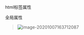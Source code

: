 html标签属性

全局属性

> ![image-20201007163712087](C:\Users\zhang\AppData\Roaming\Typora\typora-user-images\image-20201007163712087.png)